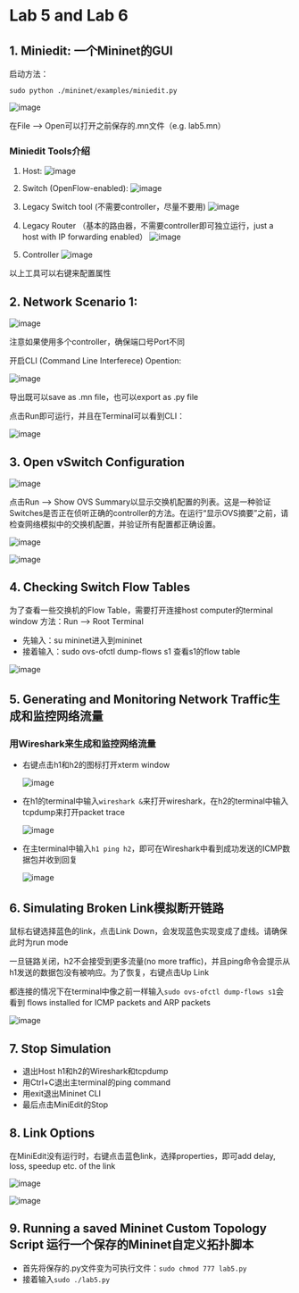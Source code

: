 
# Lab 5 and Lab 6

## 1. Miniedit: 一个Mininet的GUI
启动方法：
```
sudo python ./mininet/examples/miniedit.py
```

![image](https://user-images.githubusercontent.com/58734009/188486859-6e344461-c3b3-45e7-932d-c2bd945a4d30.png)

在File --> Open可以打开之前保存的.mn文件（e.g. lab5.mn）

### Miniedit Tools介绍
1. Host: 
![image](https://user-images.githubusercontent.com/58734009/188486999-47d9a579-3098-419f-a938-835db7775d9f.png)

2. Switch (OpenFlow-enabled):
![image](https://user-images.githubusercontent.com/58734009/188487461-5cfad6c9-5ff7-485c-9bc6-d77af258983c.png)

3. Legacy Switch tool (不需要controller，尽量不要用)
![image](https://user-images.githubusercontent.com/58734009/188487686-5abc31e5-6360-4c13-82fb-0201efac11b5.png)

4. Legacy Router （基本的路由器，不需要controller即可独立运行，just a host with IP forwarding enabled）
![image](https://user-images.githubusercontent.com/58734009/188488049-623afec4-1996-4d33-a9ec-83c324daaad4.png)

5. Controller
![image](https://user-images.githubusercontent.com/58734009/188488142-e5df0caa-059a-4ef3-9556-f8d4e8372b00.png)

以上工具可以右键来配置属性

## 2. Network Scenario 1:
![image](https://user-images.githubusercontent.com/58734009/188488365-8933244c-d918-4453-9a19-116b83c7ee9d.png)

注意如果使用多个controller，确保端口号Port不同

开启CLI (Command Line Interferece) Opention:

![image](https://user-images.githubusercontent.com/58734009/188488845-8236f25d-3d23-4e44-a332-fc4aa283d339.png)

导出既可以save as .mn file，也可以export as .py file

点击Run即可运行，并且在Terminal可以看到CLI：

![image](https://user-images.githubusercontent.com/58734009/188489135-2bce5dd1-1718-4cc9-993f-f36ab464a8f1.png)

## 3. Open vSwitch Configuration
![image](https://user-images.githubusercontent.com/58734009/188490170-44904a52-54e4-49ce-89c7-d4d57ddc80aa.png)

点击Run --> Show OVS Summary以显示交换机配置的列表。这是一种验证Switches是否正在侦听正确的controller的方法。在运行“显示OVS摘要”之前，请检查网络模拟中的交换机配置，并验证所有配置都正确设置。

![image](https://user-images.githubusercontent.com/58734009/188605720-2c6c5432-52f4-47db-b21a-380eb0098212.png)

![image](https://user-images.githubusercontent.com/58734009/188605829-8cc6b59b-4511-466e-abbd-fcadc2e0dfda.png)


## 4. Checking Switch Flow Tables
为了查看一些交换机的Flow Table，需要打开连接host computer的terminal window
方法：Run --> Root Terminal

  * 先输入：su mininet进入到mininet
  * 接着输入：sudo ovs-ofctl dump-flows s1 查看s1的flow table

![image](https://user-images.githubusercontent.com/58734009/188608951-074e36fc-c982-4333-83aa-d2ade08f62ab.png)

## 5. Generating and Monitoring Network Traffic生成和监控网络流量

### 用Wireshark来生成和监控网络流量

* 右键点击h1和h2的图标打开xterm window

  ![image](https://user-images.githubusercontent.com/58734009/188609788-f5a68fb5-f61b-44b3-8a5f-4a7e1e6dfa82.png)

* 在h1的terminal中输入```wireshark &```来打开wireshark，在h2的terminal中输入tcpdump来打开packet trace
  
  ![image](https://user-images.githubusercontent.com/58734009/188610712-f2ce32be-b4f5-40ef-a5e2-0b13da741df5.png)

* 在主terminal中输入```h1 ping h2```，即可在Wireshark中看到成功发送的ICMP数据包并收到回复

  ![image](https://user-images.githubusercontent.com/58734009/188614672-24bef8f6-f145-4a12-9065-615a463e7fe7.png)

## 6. Simulating Broken Link模拟断开链路
鼠标右键选择蓝色的link，点击Link Down，会发现蓝色实现变成了虚线。请确保此时为run mode

一旦链路关闭，h2不会接受到更多流量(no more traffic)，并且ping命令会提示从h1发送的数据包没有被响应。为了恢复，右键点击Up Link

都连接的情况下在terminal中像之前一样输入```sudo ovs-ofctl dump-flows s1```会看到 flows installed for ICMP packets and ARP packets

![image](https://user-images.githubusercontent.com/58734009/188622985-00130994-ae1e-45be-b4b0-88c9bb3583f7.png)

## 7. Stop Simulation
* 退出Host h1和h2的Wireshark和tcpdump
* 用Ctrl+C退出主terminal的ping command
* 用exit退出Mininet CLI
* 最后点击MiniEdit的Stop

## 8. Link Options
在MiniEdit没有运行时，右键点击蓝色link，选择properties，即可add delay, loss, speedup etc. of the link

![image](https://user-images.githubusercontent.com/58734009/188624715-eb08b309-b4ed-40d9-ba83-1b83fcb51962.png)

![image](https://user-images.githubusercontent.com/58734009/188624595-d13090ad-0f48-417a-86b7-bdd7e0b83a4d.png)

##  9. Running a saved Mininet Custom Topology Script 运行一个保存的Mininet自定义拓扑脚本
* 首先将保存的.py文件变为可执行文件：```sudo chmod 777 lab5.py```
* 接着输入```sudo ./lab5.py```




